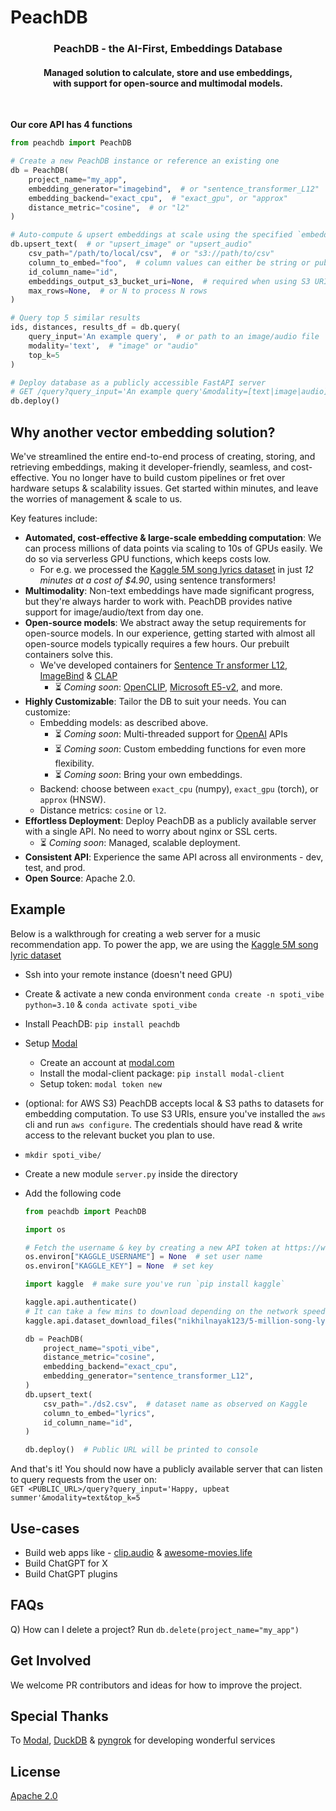 # PeachDB

<h3 align="center">PeachDB - the AI-First, Embeddings Database</h3>
<h4 align="center">Managed solution to calculate, store and use embeddings,<br> with support for open-source and multimodal models.</h4>

<br/>

**Our core API has 4 functions**

```python
from peachdb import PeachDB

# Create a new PeachDB instance or reference an existing one
db = PeachDB(
    project_name="my_app",
    embedding_generator="imagebind",  # or "sentence_transformer_L12"
    embedding_backend="exact_cpu",  # "exact_gpu", or "approx"
    distance_metric="cosine",  # or "l2"
)

# Auto-compute & upsert embeddings at scale using the specified `embedding_generator` model
db.upsert_text(  # or "upsert_image" or "upsert_audio"
    csv_path="/path/to/local/csv",  # or "s3://path/to/csv"
    column_to_embed="foo",  # column values can either be string or public URI to image/audio
    id_column_name="id",
    embeddings_output_s3_bucket_uri=None,  # required when using S3 URI for `csv_path`
    max_rows=None,  # or N to process N rows
)

# Query top 5 similar results
ids, distances, results_df = db.query(
    query_input='An example query',  # or path to an image/audio file
    modality='text',  # "image" or "audio"
    top_k=5
)

# Deploy database as a publicly accessible FastAPI server
# GET /query?query_input='An example query'&modality=[text|image|audio]&top_k=5 to fetch 5 most similar results
db.deploy()
```

## Why another vector embedding solution?
We've streamlined the entire end-to-end process of creating, storing, and retrieving embeddings, making it developer-friendly, seamless, and cost-effective. You no longer have to build custom pipelines or fret over hardware setups & scalability issues. Get started within minutes, and leave the worries of management & scale to us.

Key features include:
* **Automated, cost-effective & large-scale embedding computation**: We can process millions of data points via scaling to 10s of GPUs easily. We do so via serverless GPU functions, which keeps costs low.
    - For e.g. we processed the [Kaggle 5M song lyrics dataset](https://www.kaggle.com/datasets/nikhilnayak123/5-million-song-lyrics-dataset?resource=download&select=ds2.csv) in just *12 minutes at a cost of $4.90*, using sentence transformers!
* **Multimodality**: Non-text embeddings have made significant progress, but they're always harder to work with. PeachDB provides native support for image/audio/text from day one.
* **Open-source models**: We abstract away the setup requirements for open-source models. In our experience, getting started with almost all open-source models typically requires a few hours. Our prebuilt containers solve this.
    - We've developed containers for [Sentence Tr   ansformer L12](https://huggingface.co/sentence-transformers/all-MiniLM-L12-v2), [ImageBind](https://github.com/facebookresearch/ImageBind) & [CLAP](https://github.com/LAION-AI/CLAP)
        - ⏳ *Coming soon*: [OpenCLIP](https://github.com/mlfoundations/open_clip), [Microsoft E5-v2](https://arxiv.org/pdf/2212.03533.pdf), and more.
* **Highly Customizable**: Tailor the DB to suit your needs. You can customize:
    - Embedding models: as described above.
        - ⏳ *Coming soon*: Multi-threaded support for [OpenAI](https://platform.openai.com/docs/guides/embeddings) APIs
        - ⏳ *Coming soon*: Custom embedding functions for even more flexibility.
        - ⏳ *Coming soon*: Bring your own embeddings.
    - Backend: choose between `exact_cpu` (numpy), `exact_gpu` (torch), or `approx` (HNSW).
    - Distance metrics: `cosine` or `l2`.
* **Effortless Deployment**: Deploy PeachDB as a publicly available server with a single API. No need to worry about nginx or SSL certs.
    - ⏳ *Coming soon*: Managed, scalable deployment.
* **Consistent API**: Experience the same API across all environments - dev, test, and prod.
* **Open Source**: Apache 2.0.


## Example

Below is a walkthrough for creating a web server for a music recommendation app. To power the app, we are using the [Kaggle 5M song lyric dataset](https://www.kaggle.com/datasets/nikhilnayak123/5-million-song-lyrics-dataset?resource=download&select=ds2.csv)


- Ssh into your remote instance (doesn't need GPU)
- Create & activate a new conda environment `conda create -n spoti_vibe python=3.10` & `conda activate spoti_vibe`
- Install PeachDB: `pip install peachdb`
- Setup [Modal](https://modal.com)
    - Create an account at [modal.com](https://modal.com)
    - Install the modal-client package: `pip install modal-client`
    - Setup token: `modal token new`

- (optional: for AWS S3) PeachDB accepts local & S3 paths to datasets for embedding computation. To use S3 URIs, ensure you've installed the `aws` cli and run `aws configure`. The credentials should have read & write access to the relevant bucket you plan to use.
- `mkdir spoti_vibe/`
- Create a new module `server.py` inside the directory
- Add the following code
    ```python
    from peachdb import PeachDB

    import os

    # Fetch the username & key by creating a new API token at https://www.kaggle.com/settings
    os.environ["KAGGLE_USERNAME"] = None  # set user name
    os.environ["KAGGLE_KEY"] = None  # set key

    import kaggle  # make sure you've run `pip install kaggle`

    kaggle.api.authenticate()
    # It can take a few mins to download depending on the network speed
    kaggle.api.dataset_download_files("nikhilnayak123/5-million-song-lyrics-dataset", path=".", unzip=True)

    db = PeachDB(
        project_name="spoti_vibe",
        distance_metric="cosine",
        embedding_backend="exact_cpu",
        embedding_generator="sentence_transformer_L12",
    )
    db.upsert_text(
        csv_path="./ds2.csv",  # dataset name as observed on Kaggle
        column_to_embed="lyrics",
        id_column_name="id",
    )

    db.deploy()  # Public URL will be printed to console
    ```

And that's it! You should now have a publicly available server that can listen to query requests from the user on: <br/>
`GET <PUBLIC_URL>/query?query_input='Happy, upbeat summer'&modality=text&top_k=5`

## Use-cases
- Build web apps like - [clip.audio](https://www.clip.audio/) & [awesome-movies.life](https://awesome-movies.life/)
- Build ChatGPT for X
- Build ChatGPT plugins


## FAQs
Q) How can I delete a project?
Run `db.delete(project_name="my_app")`


## Get Involved
We welcome PR contributors and ideas for how to improve the project.

## Special Thanks
To [Modal](https://modal.com/), [DuckDB](https://github.com/duckdb/duckdb) & [pyngrok](https://pypi.org/project/pyngrok/) for developing wonderful services

## License
[Apache 2.0](./LICENSE)
